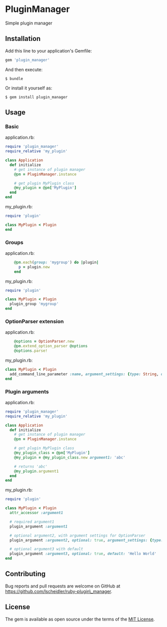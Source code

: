 # PluginManager

Simple plugin manager

## Installation

Add this line to your application's Gemfile:

```ruby
gem 'plugin_manager'
```

And then execute:

    $ bundle

Or install it yourself as:

    $ gem install plugin_manager

## Usage

### Basic

application.rb:

```ruby
require 'plugin_manager'
require_relative 'my_plugin'

class Application
  def initialize
    # get instance of plugin manager
    @pm = PluginManager.instance

    # get plugin MyPlugin class
    @my_plugin = @pm['MyPlugin']
  end
end
```

my\_plugin.rb:

```ruby
require 'plugin'

class MyPlugin < Plugin
end
```

### Groups

application.rb:

```ruby
    @pm.each(group: 'mygroup') do |plugin|
      p = plugin.new
    end
```

my\_plugin.rb:

```ruby
require 'plugin'

class MyPlugin < Plugin
  plugin_group 'mygroup'
end
```

### OptionParser extension

application.rb:

```ruby
    @options = OptionParser.new
    @pm.extend_option_parser @options
    @options.parse!
```

my\_plugin.rb:

```ruby
class MyPlugin < Plugin
  add_command_line_parameter :name, argument_settings: {type: String, description: 'description for name parameter'}
end
```

### Plugin arguments

application.rb:

```ruby
require 'plugin_manager'
require_relative 'my_plugin'

class Application
  def initialize
    # get instance of plugin manager
    @pm = PluginManager.instance

    # get plugin MyPlugin class
    @my_plugin_class = @pm['MyPlugin']
    @my_plugin = @my_plugin_class.new argument1: 'abc'

    # returns 'abc'
    @my_plugin.argument1
  end
end
```

my\_plugin.rb:

```ruby
require 'plugin'

class MyPlugin < Plugin
  attr_accessor :argument1

  # required argument1
  plugin_argument :argument1

  # optional argument2, with argument settings for OptionParser
  plugin_argument :argument2, optional: true, argument_settings: {type: String, description: 'description for argument2 parameter'}

  # optional argument3 with default
  plugin_argument :argument3, optional: true, default: 'Hello World'
end
```

## Contributing

Bug reports and pull requests are welcome on GitHub at https://github.com/lscheidler/ruby-plugin\_manager.


## License

The gem is available as open source under the terms of the [MIT License](http://opensource.org/licenses/MIT).

